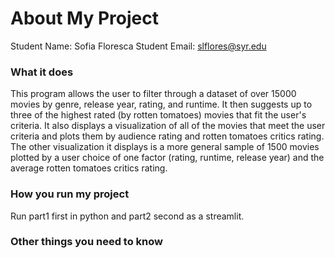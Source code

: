 # About My Project

Student Name:  Sofia Floresca
Student Email:  slflores@syr.edu

### What it does
This program allows the user to filter through a dataset of over 15000 movies by genre, release year, rating, and runtime. It then suggests up to three of the highest rated (by rotten tomatoes) movies that fit the user's criteria. It also displays a visualization of all of the movies that meet the user criteria and plots them by audience rating and rotten tomatoes critics rating. The other visualization it displays is a more general sample of 1500 movies plotted by a user choice of one factor (rating, runtime, release year) and the average rotten tomatoes critics rating.

### How you run my project
Run part1 first in python and part2 second as a streamlit.

### Other things you need to know